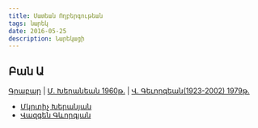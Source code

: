 ```yaml
---
title: Մատեան Ողբերգութեան
tags: նարեկ
date: 2016-05-25
description: Նարեկացի
---
```



## Բան Ա
[Գրաբար](matean/grabar/Ա.html) |
[Մ. Խերանեան 1960թ.](matean/xeranean/Ա.html) |
[Վ. Գեւորգեան(1923-2002) 1979թ.](matean/gevorgean/Ա.html)

* <a href="https://hy.wikipedia.org/wiki/%D5%84%D5%AF%D6%80%D5%BF%D5%AB%D5%B9_%D4%BD%D5%A5%D6%80%D5%A1%D5%B6%D5%B5%D5%A1%D5%B6" target="_blank"> Մկրտիչ Խերանյան</a>
* <a target="_blank" href="http://www.ysu.am/persons/hy/Vazgen-Gevorgyan">Վազգեն Գևորգյան</a>

